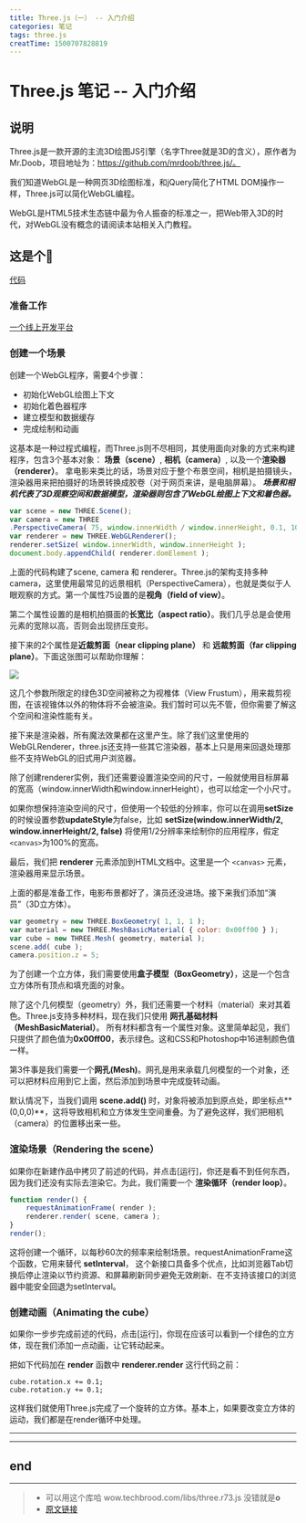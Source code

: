 ```yaml
---
title: Three.js（一） -- 入门介绍
categories: 笔记
tags: three.js
creatTime: 1500707828819
---
```


# Three.js 笔记 -- 入门介绍

## 说明
Three.js是一款开源的主流3D绘图JS引擎（名字Three就是3D的含义），原作者为Mr.Doob，项目地址为：https://github.com/mrdoob/three.js/。

我们知道WebGL是一种网页3D绘图标准，和jQuery简化了HTML DOM操作一样，Three.js可以简化WebGL编程。

WebGL是HTML5技术生态链中最为令人振奋的标准之一，把Web带入3D的时代，对WebGL没有概念的请阅读本站相关入门教程。

## 这是个🌰
[代码](http://wow.techbrood.com/fiddle/35581)

### 准备工作
[一个线上开发平台](http://http://wow.techbrood.com/fiddle/new)

### 创建一个场景

创建一个WebGL程序，需要4个步骤：

- 初始化WebGL绘图上下文
- 初始化着色器程序
- 建立模型和数据缓存
- 完成绘制和动画

这基本是一种过程式编程，而Three.js则不尽相同，其使用面向对象的方式来构建程序，包含3个基本对象： **场景（scene）**, **相机（camera）**, 以及一个**渲染器（renderer）**。 拿电影来类比的话，场景对应于整个布景空间，相机是拍摄镜头，渲染器用来把拍摄好的场景转换成胶卷（对于网页来讲，是电脑屏幕）。 ***场景和相机代表了3D观察空间和数据模型，渲染器则包含了WebGL绘图上下文和着色器。***

```js
var scene = new THREE.Scene();
var camera = new THREE
.PerspectiveCamera( 75, window.innerWidth / window.innerHeight, 0.1, 1000 );
var renderer = new THREE.WebGLRenderer();
renderer.setSize( window.innerWidth, window.innerHeight );
document.body.appendChild( renderer.domElement );
```
上面的代码构建了scene, camera 和 renderer。Three.js的架构支持多种camera，这里使用最常见的远景相机（PerspectiveCamera），也就是类似于人眼观察的方式。第一个属性75设置的是**视角（field of view）**。</div>

第二个属性设置的是相机拍摄面的**长宽比（aspect ratio）**。我们几乎总是会使用元素的宽除以高，否则会出现挤压变形。

接下来的2个属性是**近裁剪面（near clipping plane）** 和 **远裁剪面（far clipping plane）**。下面这张图可以帮助你理解：

![](http://techbrood.com/ueditor/php/upload/image/20160525/1464141326848754.png)

这几个参数所限定的绿色3D空间被称之为视椎体（View Frustum），用来裁剪视图，在该视锥体以外的物体将不会被渲染。我们暂时可以先不管，但你需要了解这个空间和渲染性能有关。

接下来是渲染器，所有魔法效果都在这里产生。除了我们这里使用的WebGLRenderer，three.js还支持一些其它渲染器，基本上只是用来回退处理那些不支持WebGL的旧式用户浏览器。

除了创建renderer实例，我们还需要设置渲染空间的尺寸，一般就使用目标屏幕的宽高（window.innerWidth和window.innerHeight），也可以给定一个小尺寸。

如果你想保持渲染空间的尺寸，但使用一个较低的分辨率，你可以在调用**setSize**的时候设置参数**updateStyle**为false，比如 **setSize(window.innerWidth/2, window.innerHeight/2, false)** 将使用1/2分辨率来绘制你的应用程序，假定`<canvas>`为100%的宽高。

最后，我们把 **renderer** 元素添加到HTML文档中。这里是一个 `<canvas>` 元素，渲染器用来显示场景。

上面的都是准备工作，电影布景都好了，演员还没进场。接下来我们添加“演员”（3D立方体）。

```js
var geometry = new THREE.BoxGeometry( 1, 1, 1 );
var material = new THREE.MeshBasicMaterial( { color: 0x00ff00 } );
var cube = new THREE.Mesh( geometry, material );
scene.add( cube );
camera.position.z = 5;
```

为了创建一个立方体，我们需要使用**盒子模型（BoxGeometry）**，这是一个包含立方体所有顶点和填充面的对象。

除了这个几何模型（geometry）外，我们还需要一个材料（material）来对其着色。Three.js支持多种材料，现在我们只使用 **网孔基础材料（MeshBasicMaterial）**。 所有材料都含有一个属性对象。这里简单起见，我们只提供了颜色值为**0x00ff00**，表示绿色。这和CSS和Photoshop中16进制颜色值一样。

第3件事是我们需要一个**网孔(Mesh)**。网孔是用来承载几何模型的一个对象，还可以把材料应用到它上面，然后添加到场景中完成旋转动画。

默认情况下，当我们调用 **scene.add()** 时，对象将被添加到原点处，即坐标点**(0,0,0)**，这将导致相机和立方体发生空间重叠。为了避免这样，我们把相机（camera）的位置移出来一些。

### 渲染场景（Rendering the scene）

如果你在新建作品中拷贝了前述的代码，并点击[运行]，你还是看不到任何东西，因为我们还没有实际去渲染它。为此，我们需要一个 **渲染循环（render loop）**。

```js
function render() {
	requestAnimationFrame( render );
	renderer.render( scene, camera );
}
render();
```
这将创建一个循环，以每秒60次的频率来绘制场景。requestAnimationFrame这个函数，它用来替代 **setInterval**， 这个新接口具备多个优点，比如浏览器Tab切换后停止渲染以节约资源、和屏幕刷新同步避免无效刷新、在不支持该接口的浏览器中能安全回退为setInterval。

### 创建动画（Animating the cube）

如果你一步步完成前述的代码，点击[运行]，你现在应该可以看到一个绿色的立方体，现在我们添加一点动画，让它转动起来。

把如下代码加在 **render** 函数中 **renderer.render** 这行代码之前：

```就是
cube.rotation.x += 0.1;
cube.rotation.y += 0.1;
```
这样我们就使用Three.js完成了一个旋转的立方体。基本上，如果要改变立方体的运动，我们都是在render循环中处理。

* * *


----

## end

----

> - 可以用这个库哈  wow.techbrood.com/libs/three.r73.js  没错就是**o**
> - [原文链接](http://techbrood.com/threejs/docs/)
